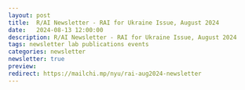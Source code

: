 ```yaml
---
layout: post
title:  R/AI Newsletter - RAI for Ukraine Issue, August 2024
date:   2024-08-13 12:00:00
description: R/AI Newsletter - RAI for Ukraine Issue, August 2024
tags: newsletter lab publications events
categories: newsletter
newsletter: true 
preview: 
redirect: https://mailchi.mp/nyu/rai-aug2024-newsletter
---
```

